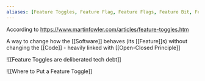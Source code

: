 ```yaml
---
aliases: [Feature Toggles, Feature Flag, Feature Flags, Feature Bit, Feature Bits, Feature Flipper, , Feature Flippers]
---
```


According to https://www.martinfowler.com/articles/feature-toggles.htm

A way to change how the [[Software]] behaves (its [[Feature]]s) without changing the [[Code]] - heavily linked with [[Open-Closed Principle]]

![[Feature Toggles are deliberated tech debt]]

![[Where to Put a Feature Toggle]]